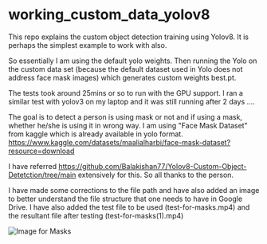 # working_custom_data_yolov8

This repo explains the custom object detection training using Yolov8. 
It is perhaps the simplest example to work with also. 

So essentially I am using the default yolo weights.
Then running the Yolo on the custom data set (because the default dataset used in Yolo does not address face mask images) which generates custom weights best.pt. 

The tests took around 25mins or so to run with the GPU support.
I ran a similar test with yolov3 on my laptop and it was still running after 2 days ....

The goal is to detect a person is using mask or not and if using a mask, whether he/she is using it in wrong way. 
I am using "Face Mask Dataset" from kaggle which is already available in yolo format. https://www.kaggle.com/datasets/maalialharbi/face-mask-dataset?resource=download

I have referred https://github.com/Balakishan77/Yolov8-Custom-Object-Detetction/tree/main extensively for this. So all thanks to the person.

I have made some corrections to the file path and have also added an image to better understand the file structure that one needs to have in Google Drive.
I have also added the test file to be used (test-for-masks.mp4) and the resultant file after testing (test-for-masks(1).mp4)

![Image for Masks](https://github.com/dishadtu/working_custom_data_yolov8/blob/main/Screenshot%202023-07-26%20at%203.01.43%20PM.png)
